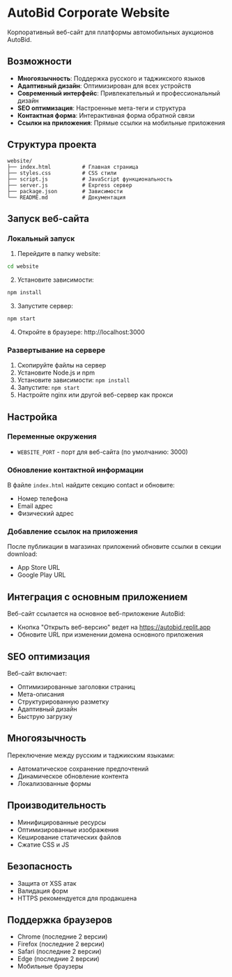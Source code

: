 # AutoBid Corporate Website

Корпоративный веб-сайт для платформы автомобильных аукционов AutoBid.

## Возможности

- **Многоязычность**: Поддержка русского и таджикского языков
- **Адаптивный дизайн**: Оптимизирован для всех устройств
- **Современный интерфейс**: Привлекательный и профессиональный дизайн
- **SEO оптимизация**: Настроенные мета-теги и структура
- **Контактная форма**: Интерактивная форма обратной связи
- **Ссылки на приложения**: Прямые ссылки на мобильные приложения

## Структура проекта

```
website/
├── index.html          # Главная страница
├── styles.css          # CSS стили
├── script.js           # JavaScript функциональность
├── server.js           # Express сервер
├── package.json        # Зависимости
└── README.md           # Документация
```

## Запуск веб-сайта

### Локальный запуск

1. Перейдите в папку website:
```bash
cd website
```

2. Установите зависимости:
```bash
npm install
```

3. Запустите сервер:
```bash
npm start
```

4. Откройте в браузере: http://localhost:3000

### Развертывание на сервере

1. Скопируйте файлы на сервер
2. Установите Node.js и npm
3. Установите зависимости: `npm install`
4. Запустите: `npm start`
5. Настройте nginx или другой веб-сервер как прокси

## Настройка

### Переменные окружения

- `WEBSITE_PORT` - порт для веб-сайта (по умолчанию: 3000)

### Обновление контактной информации

В файле `index.html` найдите секцию contact и обновите:
- Номер телефона
- Email адрес  
- Физический адрес

### Добавление ссылок на приложения

После публикации в магазинах приложений обновите ссылки в секции download:
- App Store URL
- Google Play URL

## Интеграция с основным приложением

Веб-сайт ссылается на основное веб-приложение AutoBid:
- Кнопка "Открыть веб-версию" ведет на https://autobid.replit.app
- Обновите URL при изменении домена основного приложения

## SEO оптимизация

Веб-сайт включает:
- Оптимизированные заголовки страниц
- Мета-описания
- Структурированную разметку
- Адаптивный дизайн
- Быструю загрузку

## Многоязычность

Переключение между русским и таджикским языками:
- Автоматическое сохранение предпочтений
- Динамическое обновление контента
- Локализованные формы

## Производительность

- Минифицированные ресурсы
- Оптимизированные изображения
- Кеширование статических файлов
- Сжатие CSS и JS

## Безопасность

- Защита от XSS атак
- Валидация форм
- HTTPS рекомендуется для продакшена

## Поддержка браузеров

- Chrome (последние 2 версии)
- Firefox (последние 2 версии)
- Safari (последние 2 версии)
- Edge (последние 2 версии)
- Мобильные браузеры